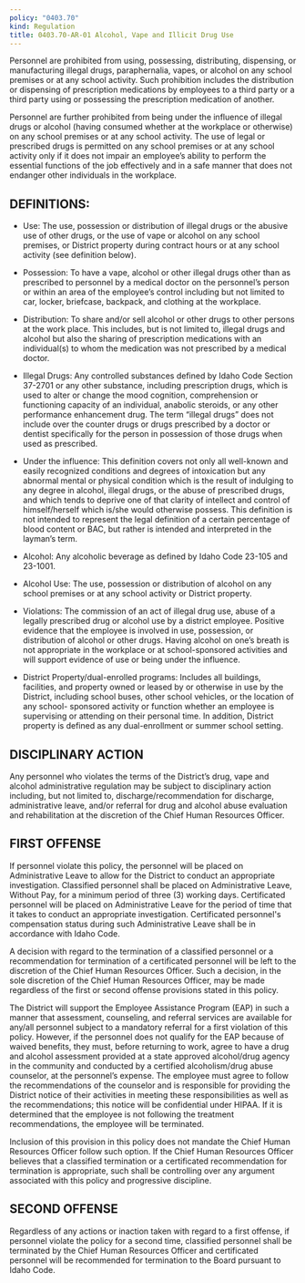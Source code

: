 ```yaml
---
policy: "0403.70"
kind: Regulation
title: 0403.70-AR-01 Alcohol, Vape and Illicit Drug Use
---
```


Personnel are prohibited from using, possessing, distributing, dispensing, or manufacturing illegal drugs, paraphernalia, vapes, or alcohol on any school premises or at any school activity. Such prohibition includes the distribution or dispensing of prescription medications by employees to a third party or a third party using or possessing the prescription medication of another.

Personnel are further prohibited from being under the influence of illegal drugs or alcohol (having consumed whether at the workplace or otherwise) on any school premises or at any school activity. The use of legal or prescribed drugs is permitted on any school premises or at any school activity only if it does not impair an employee’s ability to perform the essential functions of the job effectively and in a safe manner that does not endanger other individuals in the workplace.

## DEFINITIONS:

- Use: The use, possession or distribution of illegal drugs or the abusive use of other drugs, or the use of vape or alcohol on any school premises, or District property during contract hours or at any school activity (see definition below).

- Possession: To have a vape, alcohol or other illegal drugs other than as prescribed to personnel by a medical doctor on the personnel’s person or within an area of the employee’s control including but not limited to car, locker, briefcase, backpack, and clothing at the workplace.

- Distribution: To share and/or sell alcohol or other drugs to other persons at the work place. This includes, but is not limited to, illegal drugs and alcohol but also the sharing of prescription medications with an individual(s) to whom the medication was not prescribed by a medical doctor.

- Illegal Drugs: Any controlled substances defined by Idaho Code Section 37-2701 or any other substance, including prescription drugs, which is used to alter or change the mood cognition, comprehension or functioning capacity of an individual, anabolic steroids, or any other performance enhancement drug. The term “illegal drugs” does not include over the counter drugs or drugs prescribed by a doctor or dentist specifically for the person in possession of those drugs when used as prescribed.

- Under the influence: This definition covers not only all well-known and easily recognized conditions and degrees of intoxication but any abnormal mental or physical condition which is the result of indulging to any degree in alcohol, illegal drugs, or the abuse of prescribed drugs, and which tends to deprive one of that clarity of intellect and control of himself/herself which is/she would otherwise possess. This definition is not intended to represent the legal definition of a certain percentage of blood content or BAC, but rather is intended and interpreted in the layman’s term.

- Alcohol: Any alcoholic beverage as defined by Idaho Code 23-105 and 23-1001.

- Alcohol Use: The use, possession or distribution of alcohol on any school premises or at any school activity or District property.

- Violations: The commission of an act of illegal drug use, abuse of a legally prescribed drug or alcohol use by a district employee. Positive evidence that the employee is involved in use, possession, or distribution of alcohol or other drugs. Having alcohol on one’s breath is not appropriate in the workplace or at school-sponsored activities and will support evidence of use or being under the influence.

- District Property/dual-enrolled programs: Includes all buildings, facilities, and property owned or leased by or otherwise in use by the District, including school buses, other school vehicles, or the location of any school- sponsored activity or function whether an employee is supervising or attending on their personal time. In addition, District property is defined as any dual-enrollment or summer school setting.

## DISCIPLINARY ACTION

Any personnel who violates the terms of the District’s drug, vape and alcohol administrative regulation may be subject to disciplinary action including, but not limited to, discharge/recommendation for discharge, administrative leave, and/or referral for drug and alcohol abuse evaluation and rehabilitation at the discretion of the Chief Human Resources Officer.

## FIRST OFFENSE

If personnel violate this policy, the personnel will be placed on Administrative Leave to allow for the District to conduct an appropriate investigation.  Classified personnel shall be placed on Administrative Leave, Without Pay, for a minimum period of three (3) working days.  Certificated personnel will be placed on Administrative Leave for the period of time that it takes to conduct an appropriate investigation.  Certificated personnel's compensation status during such Administrative Leave shall be in accordance with Idaho Code.

A decision with regard to the termination of a classified personnel or a recommendation for termination of a certificated personnel will be left to the discretion of the Chief Human Resources Officer.   Such a decision, in the sole discretion of the Chief Human Resources Officer, may be made regardless of the first or second offense provisions stated in this policy.

The District will support the Employee Assistance Program (EAP) in such a manner that assessment, counseling, and referral services are available for any/all personnel subject to a mandatory referral for a first violation of this policy.  However, if the personnel does not qualify for the EAP because of waived benefits, they must, before returning to work, agree to have a drug and alcohol assessment provided at a state approved alcohol/drug agency in the community and conducted by a certified alcoholism/drug abuse counselor, at the personnel’s expense.  The employee must agree to follow the recommendations of the counselor and is responsible for providing the District notice of their activities in meeting these responsibilities as well as the recommendations; this notice will be confidential under HIPAA.  If it is determined that the employee is not following the treatment recommendations, the employee will be terminated.

Inclusion of this provision in this policy does not mandate the Chief Human Resources Officer follow such option.   If the Chief Human Resources Officer believes that a classified termination or a certificated recommendation for termination is appropriate, such shall be controlling over any argument associated with this policy and progressive discipline.


## SECOND OFFENSE

Regardless of any actions or inaction taken with regard to a first offense, if personnel violate the policy for a second time, classified personnel shall be terminated by the Chief Human Resources Officer and certificated personnel will be recommended for termination to the Board pursuant to Idaho Code.
